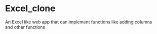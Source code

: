 # Excel_clone
An Excel like web app that can implement functions like adding columns and other functions
